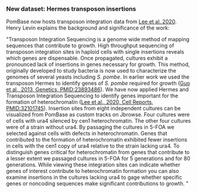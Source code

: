 ### New dataset: Hermes transposon insertions
<!-- newsfeed_thumbnail: transposon.png -->

PomBase now hosts transposon integration data from
[Lee et al. 2020](/reference/PMID:32101745). Henry
Levin explains the background and significance of the work:

"Transposon Integration Sequencing is a genome wide method of mapping
sequences that contribute to growth. High throughput sequencing of
transposon integration sites in haploid cells with single insertions
reveals which genes are dispensable. Once propagated, cultures exhibit
a pronounced lack of insertions in genes necessary for growth.  This
method, originally developed to study bacteria is now used to
characterize the genomes of several yeasts including *S. pombe*.  In
earlier work we used the transposon Hermes to identify genes of
*S. pombe* required for growth
([Guo et al., 2013, Genetics, PMID:23893486](/reference/PMID:23893486)).  We
have now applied Hermes and Transposon Integration Sequencing to
identify genes important for the formation of heterochromatin
([Lee et al., 2020, Cell Reports, PMID:32101745](/reference/PMID:32101745)).
Insertion sites from eight independent cultures can be visualized from
PomBase as custom tracks on Jbrowse. Four cultures were of cells with
ura4 silenced by cen1 heterochromatin. The other four cultures were of
a strain without ura4.  By passaging the cultures in 5-FOA we selected
against cells with defects in heterochromatin. Genes that contributed
to the formation of heterochromatin exhibited fewer insertions in
cells with the cen1 copy of ura4 relative to the strain lacking ura4.
To distinguish genes critical for heterochromatin from genes that
contribute to a lesser extent we passaged cultures in 5-FOA for 5
generations and for 80 generations. While viewing these integration
sites can indicate whether genes of interest contribute to
heterochromatin formation you can also examine insertions in the
cultures lacking ura4 to gage whether specific genes or noncoding
sequences make significant contributions to growth. "




